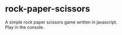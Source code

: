 # rock-paper-scissors

A simple rock paper scissors game written in javascript.  
Play in the console.
